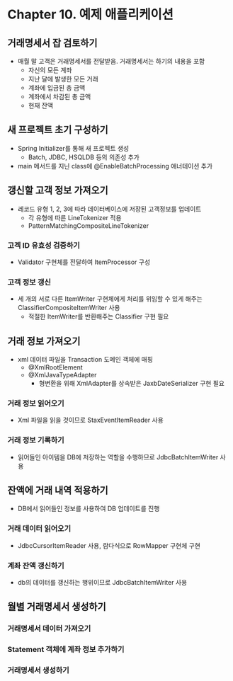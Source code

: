 # Chapter 10. 예제 애플리케이션

## 거래명세서 잡 검토하기
- 매월 말 고객은 거래명세서를 전달받음. 거래명세서는 하기의 내용을 포함
  - 자신의 모든 계좌
  - 지난 달에 발생한 모든 거래
  - 계좌에 입금된 총 금액
  - 계좌에서 차감된 총 금액
  - 현재 잔액

## 새 프로젝트 초기 구성하기
- Spring Initializer를 통해 새 프로젝트 생성
  - Batch, JDBC, HSQLDB 등의 의존성 추가
- main 메서드를 지닌 class에 @EnableBatchProcessing 애너테이션 추가

## 갱신할 고객 정보 가져오기
- 레코드 유형 1, 2, 3에 따라 데이터베이스에 저장된 고객정보를 업데이트
    - 각 유형에 따른 LineTokenizer 적용
    - PatternMatchingCompositeLineTokenizer

### 고겍 ID 유효성 검증하기
- Validator 구현체를 전달하여 ItemProcessor 구성

### 고객 정보 갱신
- 세 개의 서로 다른 ItemWriter 구현체에게 처리를 위임할 수 있게 해주는 ClassifierCompositeItemWriter 사용
  - 적절한 ItemWriter를 반환해주는 Classifier 구현 필요

## 거래 정보 가져오기
- xml 데이터 파일을 Transaction 도메인 객체에 매핑
  - @XmlRootElement
  - @XmlJavaTypeAdapter
    - 형변환을 위해 XmlAdapter를 상속받은 JaxbDateSerializer 구현 필요

### 거래 정보 읽어오기
- Xml 파일을 읽을 것이므로 StaxEventItemReader 사용

### 거래 정보 기록하기
- 읽어들인 아이템을 DB에 저장하는 역할을 수행하므로 JdbcBatchItemWriter 사용

## 잔액에 거래 내역 적용하기
- DB에서 읽어들인 정보를 사용하여 DB 업데이트를 진행

### 거래 데이터 읽어오기
- JdbcCursorItemReader 사용, 람다식으로 RowMapper 구현체 구현

### 계좌 잔액 갱신하기
- db의 데이터를 갱신하는 행위이므로 JdbcBatchItemWriter 사용

## 월별 거래명세서 생성하기
### 거래명세서 데이터 가져오기
### Statement 객체에 계좌 정보 추가하기
### 거래명세서 생성하기